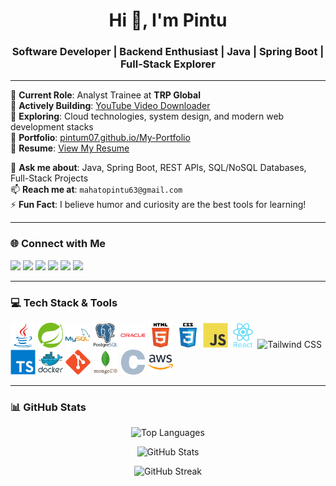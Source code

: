 <h1 align="center">Hi 👋, I'm Pintu</h1>
<h3 align="center">Software Developer | Backend Enthusiast | Java | Spring Boot | Full-Stack Explorer</h3>

---

🔹 **Current Role**: Analyst Trainee at **TRP Global**  
🔹 **Actively Building**: [YouTube Video Downloader](https://github.com/PintuM07/Youtube-Video-Downloader)  
🔹 **Exploring**: Cloud technologies, system design, and modern web development stacks  
🔹 **Portfolio**: [pintum07.github.io/My-Portfolio](https://pintum07.github.io/My-Portfolio/)  
🔹 **Resume**: [View My Resume](https://drive.google.com/file/d/1INrTOWlWKCAWdjzCCTu2l_rYtY5M5hJP/view?usp=sharing)

💬 **Ask me about**: Java, Spring Boot, REST APIs, SQL/NoSQL Databases, Full-Stack Projects  
📫 **Reach me at**: `mahatopintu63@gmail.com`  
⚡ **Fun Fact**: I believe humor and curiosity are the best tools for learning!

---

### 🌐 Connect with Me

<p align="left">
<a href="https://twitter.com/pintumahato07" target="_blank"><img src="https://raw.githubusercontent.com/rahuldkjain/github-profile-readme-generator/master/src/images/icons/Social/twitter.svg" width="30" /></a>
<a href="https://linkedin.com/in/mahatopintu63" target="_blank"><img src="https://raw.githubusercontent.com/rahuldkjain/github-profile-readme-generator/master/src/images/icons/Social/linked-in-alt.svg" width="30" /></a>
<a href="https://stackoverflow.com/users/pintu-mahato" target="_blank"><img src="https://raw.githubusercontent.com/rahuldkjain/github-profile-readme-generator/master/src/images/icons/Social/stack-overflow.svg" width="30" /></a>
<a href="https://instagram.com/pintumahato07" target="_blank"><img src="https://raw.githubusercontent.com/rahuldkjain/github-profile-readme-generator/master/src/images/icons/Social/instagram.svg" width="30" /></a>
<a href="https://www.hackerrank.com/mahatopintu63" target="_blank"><img src="https://raw.githubusercontent.com/rahuldkjain/github-profile-readme-generator/master/src/images/icons/Social/hackerrank.svg" width="30" /></a>
<a href="https://www.leetcode.com/pintumahato07" target="_blank"><img src="https://raw.githubusercontent.com/rahuldkjain/github-profile-readme-generator/master/src/images/icons/Social/leet-code.svg" width="30" /></a>
</p>

---

### 💻 Tech Stack & Tools

<p align="left">
  <img src="https://raw.githubusercontent.com/devicons/devicon/master/icons/java/java-original.svg" width="40" title="Java"/>
  <img src="https://raw.githubusercontent.com/devicons/devicon/master/icons/spring/spring-original.svg" width="40" title="Spring Boot"/>
  <img src="https://raw.githubusercontent.com/devicons/devicon/master/icons/mysql/mysql-original-wordmark.svg" width="40" title="MySQL"/>
  <img src="https://raw.githubusercontent.com/devicons/devicon/master/icons/postgresql/postgresql-original-wordmark.svg" width="40" title="PostgreSQL"/>
  <img src="https://raw.githubusercontent.com/devicons/devicon/master/icons/oracle/oracle-original.svg" width="40" title="Oracle DB"/>
  <img src="https://raw.githubusercontent.com/devicons/devicon/master/icons/html5/html5-original-wordmark.svg" width="40" title="HTML5"/>
  <img src="https://raw.githubusercontent.com/devicons/devicon/master/icons/css3/css3-original-wordmark.svg" width="40" title="CSS3"/>
  <img src="https://raw.githubusercontent.com/devicons/devicon/master/icons/javascript/javascript-original.svg" width="40" title="JavaScript"/>
  <img src="https://raw.githubusercontent.com/devicons/devicon/master/icons/react/react-original-wordmark.svg" width="40" title="React.js"/>
  <img src="https://www.vectorlogo.zone/logos/tailwindcss/tailwindcss-icon.svg" width="40" title="Tailwind CSS"/>
  <img src="https://raw.githubusercontent.com/devicons/devicon/master/icons/typescript/typescript-original.svg" width="40" title="TypeScript"/>
  <img src="https://raw.githubusercontent.com/devicons/devicon/master/icons/docker/docker-original-wordmark.svg" width="40" title="Docker"/>
  <img src="https://raw.githubusercontent.com/devicons/devicon/master/icons/git/git-original.svg" width="40" title="Git"/>
  <img src="https://raw.githubusercontent.com/devicons/devicon/master/icons/mongodb/mongodb-original-wordmark.svg" width="40" title="MongoDB"/>
  <img src="https://raw.githubusercontent.com/devicons/devicon/master/icons/c/c-original.svg" width="40" title="C Programming"/>
  <img src="https://raw.githubusercontent.com/devicons/devicon/master/icons/amazonwebservices/amazonwebservices-original-wordmark.svg" width="40" title="AWS"/>
</p>

---

### 📊 GitHub Stats

<p align="center">
  <img src="https://github-readme-stats.vercel.app/api/top-langs?username=pintum07&show_icons=true&locale=en&layout=compact" alt="Top Languages"/>
</p>
<p align="center">
  <img src="https://github-readme-stats.vercel.app/api?username=pintum07&show_icons=true&locale=en" alt="GitHub Stats"/>
</p>
<p align="center">
  <img src="https://github-readme-streak-stats.herokuapp.com/?user=pintum07" alt="GitHub Streak"/>
</p>
